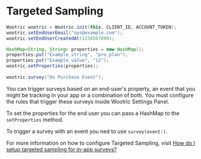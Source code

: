 # Targeted Sampling

```java
Wootric wootric = Wootric.init(this, CLIENT_ID, ACCOUNT_TOKEN);
wootric.setEndUserEmail("nps@example.com");
wootric.setEndUserCreatedAt(1234567890);

HashMap<String, String> properties = new HashMap();
properties.put("Example_string", "pro_plan");
properties.put("Example_value", "12");
wootric.setProperties(properties);
        
wootric.survey("On Purchase Event");
```

You can trigger surveys based on an end-user's property, an event that you might be tracking in your app or a combination of both. You must configure the rules that trigger these surveys inside Wootric Settings Panel.

To set the properties for the end user you can pass a HashMap to
the `setProperties` method.

To trigger a survey with an event you ned to use `survey(event:)`.


For more information on how to configure Targeted Sampling, visit
[How do I setup targeted sampling for in-app surveys?](http://help.wootric.com/en/articles/3472284-how-do-i-setup-targeted-sampling-for-in-app-surveys)
